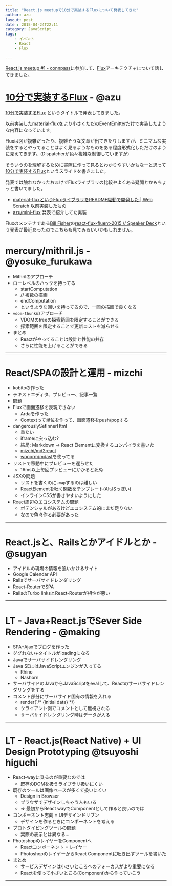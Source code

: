 ```yaml
---
title: "React.js meetupで10分で実装するFluxについて発表してきた"
author: azu
layout: post
date : 2015-04-24T22:11
category: JavaScript
tags:
    - イベント
    - React
    - Flux

---
```


[React.js meetup #1 - connpass](http://reactjs-meetup.connpass.com/event/11232/ "React.js meetup #1 - connpass")に参加して、[Flux](http://facebook.github.io/flux/ "Flux")アーキテクチャについて話してきました。


# [10分で実装するFlux](http://azu.github.io/slide/react-meetup/flux.html "10分で実装するFlux") - @azu

[10分で実装するFlux](http://azu.github.io/slide/react-meetup/flux.html "10分で実装するFlux") というタイトルで発表してきました。

以前実装した[material-flux](https://github.com/voronianski/flux-comparison/tree/master/material-flux "material-flux")をより小さくただのEventEmitterだけで実装したような内容になっています。

Fluxは図が複雑だったり、複雑そうな文章が出てきたりしますが、ミニマムな実装をするとやってることはよく見るようなものをある程度形式化しただけのように見えてきます。(Dispatcherが色々複雑な制御していますが)

そういうのを理解するために実際に作って見るとわかりやすいかもなーと思って[10分で実装するFlux](http://azu.github.io/slide/react-meetup/flux.html "10分で実装するFlux")というスライドを書きました。

発表では触れなかったおまけでFluxライブラリの比較やよくある疑問とかもちょっと書いてました。

- [material-fluxというFluxライブラリをREADME駆動で開発した | Web Scratch](http://efcl.info/2015/03/17/material-flux/ "material-fluxというFluxライブラリをREADME駆動で開発した | Web Scratch") 以前実装したもの
- [azu/mini-flux](https://github.com/azu/mini-flux "azu/mini-flux") 発表で紹介してた実装

Fluxのメンテナである[Bill Fisher](https://github.com/fisherwebdev "Bill Fisher")の[react-flux-fluent-2015 // Speaker Deck](https://speakerdeck.com/fisherwebdev/react-flux-fluent-2015 "react-flux-fluent-2015 // Speaker Deck")という発表が最近あったのでこちらも見てみるいいかもしれません。

# mercury/mithril.js - @yosuke_furukawa

- Mithrilのアプローチ
- ローレベルのハックを持ってる
	- startComputation
	- // 複数の描画
	- endComputation
	- というような囲いを持ってるので、一回の描画で良くなる
- `vdom-thunk`のアプローチ
	- VDOMのtreeの探索範囲を限定することができる
	- 探索範囲を限定することで更新コストを減らせる
- まとめ
	- Reactがやってることは設計と性能の共存
	- さらに性能を上げることができる


-----

# React/SPAの設計と運用 - mizchi

- kobitoの作った
- テキストエディタ、プレビュー、記事一覧
- 問題
- Fluxで画面遷移を表現できない
	- Ardaを作った
	- Contextって単位を作って、画面遷移をpush/popする
- dangerouslySetInnerHtml
	- 重たい
	- iframeに突っ込む?
	- 結局: Markdown -> React Elementに変換するコンパイラを書いた
	- [mizchi/md2react](https://github.com/mizchi/md2react "mizchi/md2react")
	- [wooorm/mdast](https://github.com/wooorm/mdast "wooorm/mdast")を使ってる
- リストで移動中にプレビューを遅らせた
	- 16ms以上毎回プレビューにかかると死ぬ
- JSXの問題
	- リストを書くのに`.map`するのは難しい
	- ReactElementを吐く関数をテンプレート(AltJSっぽい)
	- インラインCSSが書きやすいようにした
- React周辺のエコシステムの問題
	- ポテンシャルがあるけどエコシステム的にまだ足りない
	- なので色々作る必要があった

---

# React.jsと、Railsとかアイドルとか -	@sugyan


- アイドルの現場の情報を追いかけるサイト
- Google Calendar API
- Railsでサーバサイドレンダリング
- React-RouterでSPA
- RailsのTurbo linksとReact-Routerが相性が悪い

----

# LT - Java+React.jsでSever Side Rendering - @making

- SPA+Ajaxでブログを作った
- ググれない+タイトルがloadingになる
- Javaでサーバサイドレンダリング
- Java SEにはJavaScriptエンジンが入ってる
	- Rhino
	- Nashorn
- サーバサイドのJavaからJavaScriptをevalして、Reactのサーバサイドレンダリングをする
- コメント部分にサーバサイド固有の情報を入れる
	- render(`/* {initial data} */)
	- クライアント側でコメントとして無視される
	- サーバサイドレンダリング時はデータが入る

---

# LT - React.js(React Native) + UI Design Prototyping 	@tsuyoshi higuchi


- React-wayに乗るのが重要なのでは
	- 既存のDOMを扱うライブラリ扱いにくい
- 既存のツールは画像ベースが多くて扱いにくい
	- Design in Browser
	- ブラウザでデザインしちゃう人もいる
	- => 最初からReact wayでComponentとして作ると良いのでは
- コンポーネント志向 = UIデザインドリブン
	- デザインを作るときにコンポーネントを考える
- プロトタイピングツールの問題
	- 実際の表示とは異なる…
- PhotoshopのレイヤーをComponentへ
	- Reactコンポーネント = レイヤー
	- PhotoshopのレイヤーからReact Componentに吐き出すツールを書いた
- まとめ
	- サービスデザインは小さいところへのフォーカスがより重要になる
	- Reactを使って小さいところ(Component)から作っていこう

----
